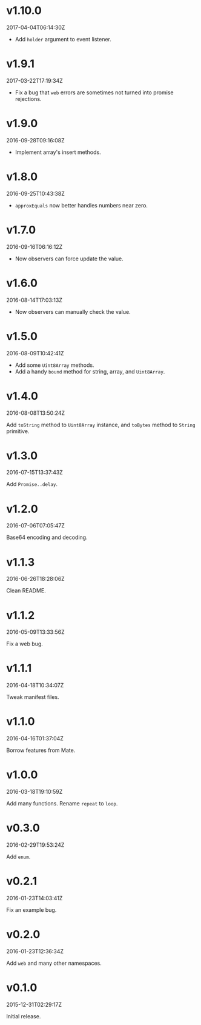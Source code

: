 v1.10.0
=======

2017-04-04T06:14:30Z

- Add `holder` argument to event listener.

v1.9.1
======

2017-03-22T17:19:34Z

- Fix a bug that `web` errors are sometimes not turned into promise rejections.

v1.9.0
======

2016-09-28T09:16:08Z

- Implement array's insert methods.

v1.8.0
======

2016-09-25T10:43:38Z

- `approxEquals` now better handles numbers near zero.

v1.7.0
======

2016-09-16T06:16:12Z

- Now observers can force update the value.

v1.6.0
======

2016-08-14T17:03:13Z

- Now observers can manually check the value.

v1.5.0
======

2016-08-09T10:42:41Z

- Add some `Uint8Array` methods.
- Add a handy `bound` method for string, array, and `Uint8Array`.

v1.4.0
======

2016-08-08T13:50:24Z

Add `toString` method to `Uint8Array` instance, and `toBytes` method to `String` primitive.

v1.3.0
======

2016-07-15T13:37:43Z

Add `Promise..delay`.

v1.2.0
======

2016-07-06T07:05:47Z

Base64 encoding and decoding.

v1.1.3
======

2016-06-26T18:28:06Z

Clean README.

v1.1.2
======

2016-05-09T13:33:56Z

Fix a web bug.

v1.1.1
======

2016-04-18T10:34:07Z

Tweak manifest files.

v1.1.0
======

2016-04-16T01:37:04Z

Borrow features from Mate.

v1.0.0
======

2016-03-18T19:10:59Z

Add many functions. Rename `repeat` to `loop`.

v0.3.0
======

2016-02-29T19:53:24Z

Add `enum`.

v0.2.1
======

2016-01-23T14:03:41Z

Fix an example bug.

v0.2.0
======

2016-01-23T12:36:34Z

Add `web` and many other namespaces.

v0.1.0
======

2015-12-31T02:29:17Z

Initial release.
